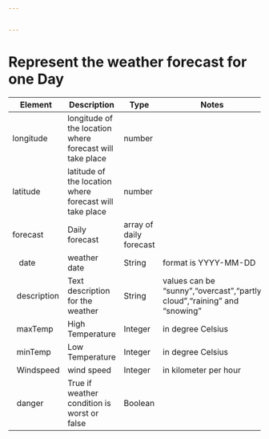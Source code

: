 ```yaml
---


---
```


<h1 id="represent-the-weather-forecast-for-one-day">Represent the weather forecast for one Day</h1>

<table>
<thead>
<tr>
<th>Element</th>
<th>Description</th>
<th>Type</th>
<th>Notes</th>
</tr>
</thead>
<tbody>
<tr>
<td>longitude</td>
<td>longitude of the location where forecast will take place</td>
<td>number</td>
<td></td>
</tr>
<tr>
<td>latitude</td>
<td>latitude of the location where forecast will take place</td>
<td>number</td>
<td></td>
</tr>
<tr>
<td>forecast</td>
<td>Daily forecast</td>
<td>array of daily forecast</td>
<td></td>
</tr>
<tr>
<td>&nbsp; &nbsp;date</td>
<td>weather date</td>
<td>String</td>
<td>format is YYYY-MM-DD</td>
</tr>
<tr>
<td>&nbsp;&nbsp;description</td>
<td>Text description for the weather</td>
<td>String</td>
<td>values can be “sunny”,“overcast”,“partly cloud”,“raining” and “snowing”</td>
</tr>
<tr>
<td>&nbsp;&nbsp;maxTemp</td>
<td>High Temperature</td>
<td>Integer</td>
<td>in degree Celsius</td>
</tr>
<tr>
<td>&nbsp;&nbsp;minTemp</td>
<td>Low Temperature</td>
<td>Integer</td>
<td>in degree Celsius</td>
</tr>
<tr>
<td>&nbsp;&nbsp;Windspeed</td>
<td>wind speed</td>
<td>Integer</td>
<td>in kilometer per hour</td>
</tr>
<tr>
<td>&nbsp;&nbsp;danger</td>
<td>True if weather condition is worst or false</td>
<td>Boolean</td>
<td></td>
</tr>
</tbody>
</table>
